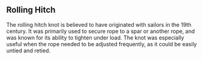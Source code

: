 ## Rolling Hitch

The rolling hitch knot is believed to have originated with sailors in the 19th century. It was primarily used to secure rope to a spar or another rope, and was known for its ability to tighten under load. The knot was especially useful when the rope needed to be adjusted frequently, as it could be easily untied and retied.
